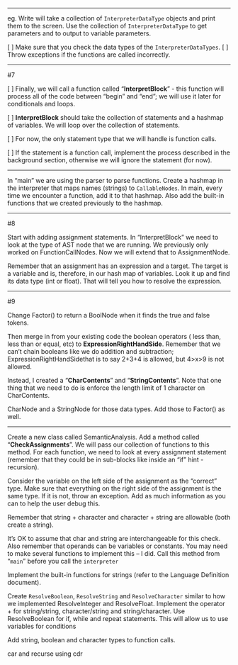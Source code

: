 
----------------------------------------------------------------------------------


eg. Write will take a collection of `InterpreterDataType` objects and print them to the screen.
Use the collection of `InterpreterDataType` to get parameters and to output to variable parameters.

 [ ] Make sure that you check the data types of the `InterpreterDataTypes`.
 [ ] Throw exceptions if the functions are called incorrectly.


--------------------------------

#7

[ ] Finally, we will call a function called “**InterpretBlock**” - this function will process all of the
code between “begin” and “end”; we will use it later for conditionals and loops.

[ ] **InterpretBlock** should take the collection of statements and a hashmap of variables. We will loop
over the collection of statements.

[ ] For now, the only statement type that we will handle is function calls.

[ ] If the statement is a function call, implement the process described in the background section,
otherwise we will ignore the statement (for now).

---

In “main” we are using the parser to parse functions. Create a hashmap in the interpreter that maps
names (strings) to `CallableNodes`.
In main, every time we encounter a function, add it to that hashmap.
Also add the built-in functions that we created previously to the hashmap.


-------------------------------------------------------------

#8

Start with adding assignment statements. In “InterpretBlock” we need to look at the type of AST node that we are running. We previously only worked on FunctionCallNodes. Now we will extend that to AssignmentNode.

Remember that an assignment has an expression and a target. The target is a variable and is, therefore, in our hash map of variables. Look it up and find its data type (int or float). That will tell you how to resolve the expression.

-------------------------------------------------------------

#9

Change Factor() to return a BoolNode when it finds the true and false tokens.

Then merge in from your existing code the boolean operators ( less than, less than or equal, etc) to **ExpressionRightHandSide**. 
Remember that we can’t chain booleans like we do addition and subtraction; ExpressionRightHandSidethat is to say 2+3+4 is allowed, but 4>x>9 is not allowed.

Instead, I created a “**CharContents**” and “**StringContents**”. Note that one thing that we need to do is enforce the length limit of 1 character on CharContents.

CharNode and a StringNode for those data types. Add those to Factor() as well.

------------------------------

Create a new class called SemanticAnalysis. Add a method called “**CheckAssignments**”. We will pass our collection of functions to this method. For each function, we need to look at every assignment statement (remember that they could be in sub-blocks like inside an “if” hint - recursion).

Consider the variable on the left side of the assignment as the “correct” type. Make sure that everything on the right side of the assignment is the same type. If it is not, throw an exception. Add as much information as you can to help the user debug this.

Remember that string + character and character + string are allowable (both create a string).

It’s OK to assume that char and string are interchangeable for this check. 
Also remember that operands can be variables or constants. 
You may need to make several functions to implement this – I did. Call this method from “`main`” before you call the `interpreter`

Implement the built-in functions for strings (refer to the Language Definition document).

Create `ResolveBoolean`, `ResolveString` and `ResolveCharacter` similar to how we implemented ResolveInteger and ResolveFloat. Implement the operator + for string/string, character/string and string/character. Use ResolveBoolean for if, while and repeat statements. This will allow us to use variables for conditions

Add string, boolean and character types to function calls.




car and recurse using cdr